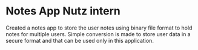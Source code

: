 # Notes App Nutz intern
 Created a notes app to store the user notes using binary file format to hold notes for multiple users. Simple conversion is made to store user data in a secure format and that can be used only in this application.
